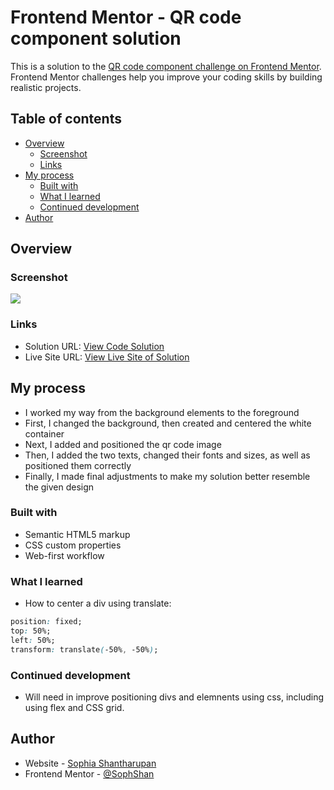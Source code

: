 # Frontend Mentor - QR code component solution

This is a solution to the [QR code component challenge on Frontend Mentor](https://www.frontendmentor.io/challenges/qr-code-component-iux_sIO_H). Frontend Mentor challenges help you improve your coding skills by building realistic projects. 

## Table of contents

- [Overview](#overview)
  - [Screenshot](#screenshot)
  - [Links](#links)
- [My process](#my-process)
  - [Built with](#built-with)
  - [What I learned](#what-i-learned)
  - [Continued development](#continued-development)
- [Author](#author)

## Overview

### Screenshot

![](qrscreenshot.jpg)

### Links

- Solution URL: [View Code Solution](https://github.com/SophShan/FrontendMentor/edit/main/qr_code)
- Live Site URL: [View Live Site of Solution](https://sophshan.github.io/FrontendMentor/qr_code/)

## My process
- I worked my way from the background elements to the foreground
- First, I changed the background, then created and centered the white container
- Next, I added and positioned the qr code image
- Then, I added the two texts, changed their fonts and sizes, as well as positioned them correctly
- Finally, I made final adjustments to make my solution better resemble the given design

### Built with

- Semantic HTML5 markup
- CSS custom properties
- Web-first workflow

### What I learned

- How to center a div using translate:

```css
position: fixed;
top: 50%;
left: 50%;
transform: translate(-50%, -50%);
```

### Continued development

- Will need in improve positioning divs and elemnents using css, including using flex and CSS grid.

## Author

- Website - [Sophia Shantharupan](https://sophshan.github.io)
- Frontend Mentor - [@SophShan](https://www.frontendmentor.io/profile/SophShan)
